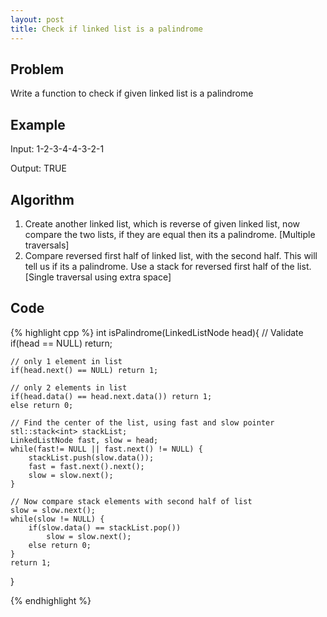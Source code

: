 ```yaml
---
layout: post
title: Check if linked list is a palindrome
---
```


## Problem
Write a function to check if given linked list is a palindrome

## Example

Input: 1-2-3-4-4-3-2-1

Output: TRUE

## Algorithm
1. Create another linked list, which is reverse of given linked list, now compare the two lists, if they are equal then its a palindrome. [Multiple traversals]
2. Compare reversed first half of linked list, with the second half. This will tell us if its a palindrome. Use a stack for reversed first half of the list. [Single traversal using extra space]

## Code
{% highlight cpp %}
int isPalindrome(LinkedListNode head){
	// Validate
	if(head == NULL) return;
	
	// only 1 element in list
	if(head.next() == NULL) return 1; 
	
	// only 2 elements in list
	if(head.data() == head.next.data()) return 1;
	else return 0;
	
	// Find the center of the list, using fast and slow pointer
	stl::stack<int> stackList;
	LinkedListNode fast, slow = head;
	while(fast!= NULL || fast.next() != NULL) {
		stackList.push(slow.data());
		fast = fast.next().next();
		slow = slow.next();
	}
	
	// Now compare stack elements with second half of list
	slow = slow.next();
	while(slow != NULL) {
		if(slow.data() == stackList.pop())
			slow = slow.next();
		else return 0;
	}
	return 1;
}

{% endhighlight %}